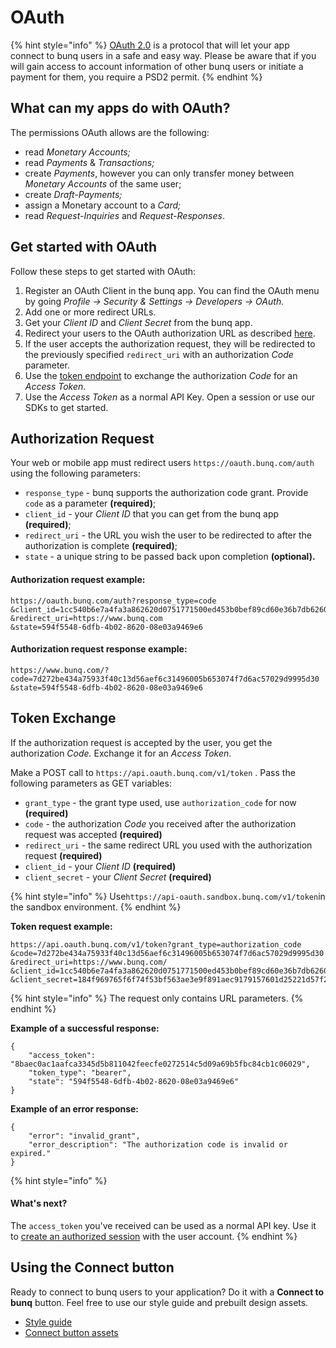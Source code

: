 # OAuth

{% hint style="info" %}
[OAuth 2.0](https://www.oauth.com/oauth2-servers/getting-ready/) is a protocol that will let your app connect to bunq users in a safe and easy way. Please be aware that if you will gain access to account information of other bunq users or initiate a payment for them, you require a PSD2 permit.
{% endhint %}

## What can my apps do with OAuth?

The permissions OAuth allows are the following:

* read _Monetary Accounts;_
* read _Payments_ & _Transactions;_
* create _Payments_, however you can only transfer money between _Monetary Accounts_ of the same user;
* create _Draft-Payments;_
* assign a Monetary account to a _Card;_
* read _Request-Inquiries_ and _Request-Responses_.

## Get started with OAuth

Follow these steps to get started with OAuth:

1. Register an OAuth Client in the bunq app. You can find the OAuth menu by going _Profile → Security & Settings → Developers → OAuth._
2. Add one or more redirect URLs.
3. Get your _Client ID_ and _Client Secret_ from the bunq app.
4. Redirect your users to the OAuth authorization URL as described [here](https://doc.bunq.com/###authorization-request).
5. If the user accepts the authorization request, they will be redirected to the previously specified `redirect_uri` with an authorization _Code_ parameter.
6. Use the [token endpoint](https://lexy.gitbook.io/bunq/basics/oauth#token-exchange) to exchange the authorization _Code_ for an _Access Token_.
7. Use the _Access Token_ as a normal API Key. Open a session or use our SDKs to get started.

## Authorization Request

Your web or mobile app must redirect users `https://oauth.bunq.com/auth` using the following parameters:

* `response_type` - bunq supports the authorization code grant. Provide `code` as a parameter **\(required\)**;
* `client_id` - your _Client ID_ that you can get from the bunq app **\(required\)**;
* `redirect_uri` - the URL you wish the user to be redirected to after the authorization is complete **\(required\)**;
* `state` - a unique string to be passed back upon completion **\(optional\).**

#### **Authorization request example:**

```text
https://oauth.bunq.com/auth?response_type=code
&client_id=1cc540b6e7a4fa3a862620d0751771500ed453b0bef89cd60e36b7db6260f813
&redirect_uri=https://www.bunq.com
&state=594f5548-6dfb-4b02-8620-08e03a9469e6
```

#### **Authorization request response example:**

```text
https://www.bunq.com/?code=7d272be434a75933f40c13d56aef6c31496005b653074f7d6ac57029d9995d30
&state=594f5548-6dfb-4b02-8620-08e03a9469e6
```

## Token Exchange

If the authorization request is accepted by the user, you get the authorization _Code._ Exchange it for an _Access Token_.

Make a POST call to `https://api.oauth.bunq.com/v1/token` . Pass the following parameters as GET variables:

* `grant_type` - the grant type used, use `authorization_code` for now **\(required\)**
* `code` - the authorization _Code_ you received after the authorization request was accepted **\(required\)**
* `redirect_uri` - the same redirect URL you used with the authorization request **\(required\)**
* `client_id` - your _Client ID_ **\(required\)**
* `client_secret` - your _Client Secret_ **\(required\)**

{% hint style="info" %}
Use`https://api-oauth.sandbox.bunq.com/v1/token`in the sandbox environment.
{% endhint %}

**Token request example:**

```text
https://api.oauth.bunq.com/v1/token?grant_type=authorization_code
&code=7d272be434a75933f40c13d56aef6c31496005b653074f7d6ac57029d9995d30
&redirect_uri=https://www.bunq.com/
&client_id=1cc540b6e7a4fa3a862620d0751771500ed453b0bef89cd60e36b7db6260f813
&client_secret=184f969765f6f74f53bf563ae3e9f891aec9179157601d25221d57f2f1151fd5
```

{% hint style="info" %}
The request only contains URL parameters.
{% endhint %}

**Example of a successful response:**

```text
{
    "access_token": "8baec0ac1aafca3345d5b811042feecfe0272514c5d09a69b5fbc84cb1c06029",
    "token_type": "bearer",
    "state": "594f5548-6dfb-4b02-8620-08e03a9469e6"
}
```

**Example of an error response:**

```text
{
    "error": "invalid_grant",
    "error_description": "The authorization code is invalid or expired."
}
```

{% hint style="info" %}
#### What's next?

The `access_token` you've received can be used as a normal API key. Use it to [create an authorized session](https://lexy.gitbook.io/bunq/basics/authentication) with the user account. 
{% endhint %}

## Using the Connect button

Ready to connect to bunq users to your application? Do it with a **Connect to bunq** button. Feel free to use our style guide and prebuilt design assets.

* [Style guide](https://bunq.com/info/oauth-styleguide)
* [Connect button assets](https://bunq.com/info/oauth-connect-buttons)

